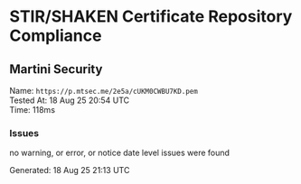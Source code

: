 # STIR/SHAKEN Certificate Repository Compliance

## Martini Security

Name: `https://p.mtsec.me/2e5a/cUKM0CWBU7KD.pem`\
Tested At: 18 Aug 25 20:54 UTC\
Time: 118ms

### Issues

no warning, or error, or notice date level issues were found

Generated: 18 Aug 25 21:13 UTC